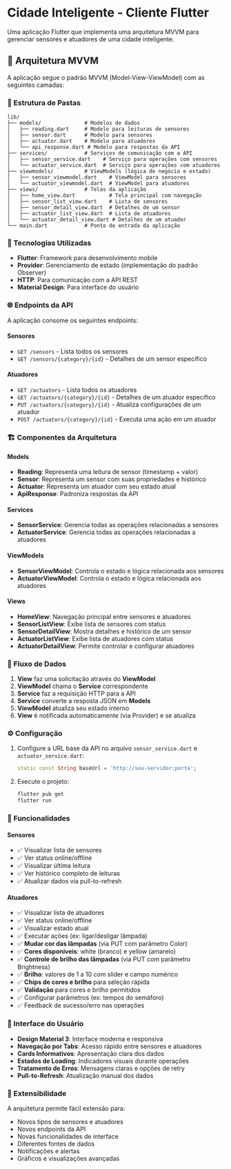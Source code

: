 # Cidade Inteligente - Cliente Flutter

Uma aplicação Flutter que implementa uma arquitetura MVVM para gerenciar sensores e atuadores de uma cidade inteligente.

## 📱 Arquitetura MVVM

A aplicação segue o padrão MVVM (Model-View-ViewModel) com as seguintes camadas:

### 📂 Estrutura de Pastas

```
lib/
├── models/              # Modelos de dados
│   ├── reading.dart     # Modelo para leituras de sensores
│   ├── sensor.dart      # Modelo para sensores
│   ├── actuator.dart    # Modelo para atuadores
│   └── api_response.dart # Modelo para respostas da API
├── services/            # Serviços de comunicação com a API
│   ├── sensor_service.dart    # Serviço para operações com sensores
│   └── actuator_service.dart  # Serviço para operações com atuadores
├── viewmodels/          # ViewModels (lógica de negócio e estado)
│   ├── sensor_viewmodel.dart    # ViewModel para sensores
│   └── actuator_viewmodel.dart  # ViewModel para atuadores
├── views/               # Telas da aplicação
│   ├── home_view.dart           # Tela principal com navegação
│   ├── sensor_list_view.dart    # Lista de sensores
│   ├── sensor_detail_view.dart  # Detalhes de um sensor
│   ├── actuator_list_view.dart  # Lista de atuadores
│   └── actuator_detail_view.dart # Detalhes de um atuador
└── main.dart            # Ponto de entrada da aplicação
```

### 🔧 Tecnologias Utilizadas

- **Flutter**: Framework para desenvolvimento mobile
- **Provider**: Gerenciamento de estado (implementação do padrão Observer)
- **HTTP**: Para comunicação com a API REST
- **Material Design**: Para interface do usuário

### 🌐 Endpoints da API

A aplicação consome os seguintes endpoints:

#### Sensores
- `GET /sensors` - Lista todos os sensores
- `GET /sensors/{category}/{id}` - Detalhes de um sensor específico

#### Atuadores
- `GET /actuators` - Lista todos os atuadores
- `GET /actuators/{category}/{id}` - Detalhes de um atuador específico
- `PUT /actuators/{category}/{id}` - Atualiza configurações de um atuador
- `POST /actuators/{category}/{id}` - Executa uma ação em um atuador

### 🏗️ Componentes da Arquitetura

#### Models
- **Reading**: Representa uma leitura de sensor (timestamp + valor)
- **Sensor**: Representa um sensor com suas propriedades e histórico
- **Actuator**: Representa um atuador com seu estado atual
- **ApiResponse**: Padroniza respostas da API

#### Services
- **SensorService**: Gerencia todas as operações relacionadas a sensores
- **ActuatorService**: Gerencia todas as operações relacionadas a atuadores

#### ViewModels
- **SensorViewModel**: Controla o estado e lógica relacionada aos sensores
- **ActuatorViewModel**: Controla o estado e lógica relacionada aos atuadores

#### Views
- **HomeView**: Navegação principal entre sensores e atuadores
- **SensorListView**: Exibe lista de sensores com status
- **SensorDetailView**: Mostra detalhes e histórico de um sensor
- **ActuatorListView**: Exibe lista de atuadores com status
- **ActuatorDetailView**: Permite controlar e configurar atuadores

### 🔄 Fluxo de Dados

1. **View** faz uma solicitação através do **ViewModel**
2. **ViewModel** chama o **Service** correspondente
3. **Service** faz a requisição HTTP para a API
4. **Service** converte a resposta JSON em **Models**
5. **ViewModel** atualiza seu estado interno
6. **View** é notificada automaticamente (via Provider) e se atualiza

### ⚙️ Configuração

1. Configure a URL base da API no arquivo `sensor_service.dart` e `actuator_service.dart`:
   ```dart
   static const String baseUrl = 'http://seu-servidor:porta';
   ```

2. Execute o projeto:
   ```bash
   flutter pub get
   flutter run
   ```

### 🎯 Funcionalidades

#### Sensores
- ✅ Visualizar lista de sensores
- ✅ Ver status online/offline
- ✅ Visualizar última leitura
- ✅ Ver histórico completo de leituras
- ✅ Atualizar dados via pull-to-refresh

#### Atuadores
- ✅ Visualizar lista de atuadores
- ✅ Ver status online/offline
- ✅ Visualizar estado atual
- ✅ Executar ações (ex: ligar/desligar lâmpada)
- ✅ **Mudar cor das lâmpadas** (via PUT com parâmetro Color)
- ✅ **Cores disponíveis**: white (branco) e yellow (amarelo)
- ✅ **Controle de brilho das lâmpadas** (via PUT com parâmetro Brightness)
- ✅ **Brilho**: valores de 1 a 10 com slider e campo numérico
- ✅ **Chips de cores e brilho** para seleção rápida
- ✅ **Validação** para cores e brilho permitidos
- ✅ Configurar parâmetros (ex: tempos do semáforo)
- ✅ Feedback de sucesso/erro nas operações

### 📱 Interface do Usuário

- **Design Material 3**: Interface moderna e responsiva
- **Navegação por Tabs**: Acesso rápido entre sensores e atuadores
- **Cards Informativos**: Apresentação clara dos dados
- **Estados de Loading**: Indicadores visuais durante operações
- **Tratamento de Erros**: Mensagens claras e opções de retry
- **Pull-to-Refresh**: Atualização manual dos dados

### 🔧 Extensibilidade

A arquitetura permite fácil extensão para:
- Novos tipos de sensores e atuadores
- Novos endpoints da API
- Novas funcionalidades de interface
- Diferentes fontes de dados
- Notificações e alertas
- Gráficos e visualizações avançadas


